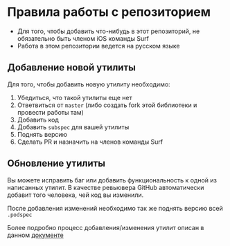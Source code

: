 # Правила работы с репозиторием

- Для того, чтобы добавить что-нибудь в этот репозиторий, не обязательно быть членом iOS команды Surf
- Работа в этом репозитории ведется на русском языке

## Добавление новой утилиты

Для того, чтобы добавить новую утилиту необходимо:
1) Убедиться, что такой утилиты еще нет
2) Ответвиться от `master` (либо создать fork этой библиотеки и провести работы там)
3) Добавить код
4) Добавить `subspec` для вашей утилиты
5) Поднять версию
6) Сделать PR и назначить на членов команды Surf

## Обновление утилиты

Вы можете исправить баг или добавить функциональность к одной из написанных утилит. 
В качестве ревьювера GitHub автоматически добавит того человека, чей код вы изменили.

После добавления изменений необходимо так же поднять версию всей `.podspec`

Более подробно процесс добавления/изменения утилит описан в данном [документе](./ADD_NEW_UTIL_TUTORIAL.md)